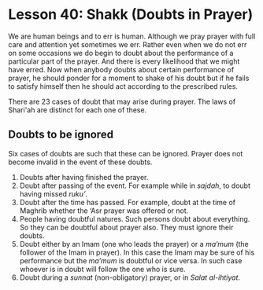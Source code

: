 Lesson 40: Shakk (Doubts in Prayer)
===================================

We are human beings and to err is human. Although we pray prayer with
full care and attention yet sometimes we err. Rather even when we do not
err on some occasions we do begin to doubt about the performance of a
particular part of the prayer. And there is every likelihood that we
might have erred. Now when anybody doubts about certain performance of
prayer, he should ponder for a moment to shake of his doubt but if he
fails to satisfy himself then he should act according to the prescribed
rules.

There are 23 cases of doubt that may arise during prayer. The laws of
Shari'ah are distinct for each one of these.

Doubts to be ignored
--------------------

Six cases of doubts are such that these can be ignored. Prayer does not
become invalid in the event of these doubts.

1. Doubts after having finished the prayer.  
 2. Doubt after passing of the event. For example while in *sajdah*, to
doubt having missed *ruku’*.  
 3. Doubt after the time has passed. For example, doubt at the time of
Maghrib whether the ‘Asr prayer was offered or not.  
 4. People having doubtful natures. Such persons doubt about everything.
So they can be doubtful about prayer also. They must ignore their
doubts.  
 5. Doubt either by an Imam (one who leads the prayer) or a *ma’mum*
(the follower of the Imam in prayer). In this case the Imam may be sure
of his performance but the *ma’mum* is doubtful or vice versa. In such
case whoever is in doubt will follow the one who is sure.  
 6. Doubt during a *sunnat* (non-obligatory) prayer, or in *Salat
al-ihtiyat*.


